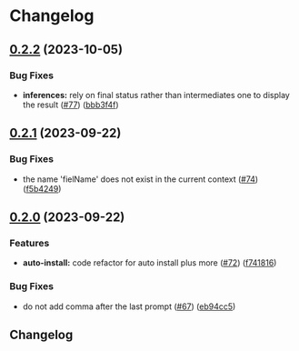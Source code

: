 # Changelog

## [0.2.2](https://github.com/scenario-labs/Scenario-Unity/compare/v0.2.1...v0.2.2) (2023-10-05)


### Bug Fixes

* **inferences:** rely on final status rather than intermediates one to display the result ([#77](https://github.com/scenario-labs/Scenario-Unity/issues/77)) ([bbb3f4f](https://github.com/scenario-labs/Scenario-Unity/commit/bbb3f4f69edfcb65e8a42b71efa9171240de1009))

## [0.2.1](https://github.com/scenario-labs/Scenario-Unity/compare/v0.2.0...v0.2.1) (2023-09-22)


### Bug Fixes

* the name 'fielName' does not exist in the current context ([#74](https://github.com/scenario-labs/Scenario-Unity/issues/74)) ([f5b4249](https://github.com/scenario-labs/Scenario-Unity/commit/f5b4249b0f2a00bb4d56ca359c1ad425d18ab484))

## [0.2.0](https://github.com/scenario-labs/Scenario-Unity/compare/v0.1.1...v0.2.0) (2023-09-22)


### Features

* **auto-install:** code refactor for auto install plus more ([#72](https://github.com/scenario-labs/Scenario-Unity/issues/72)) ([f741816](https://github.com/scenario-labs/Scenario-Unity/commit/f741816b1db87b0aa20daf2fabdb461ba17d4602))


### Bug Fixes

* do not add comma after the last prompt ([#67](https://github.com/scenario-labs/Scenario-Unity/issues/67)) ([eb94cc5](https://github.com/scenario-labs/Scenario-Unity/commit/eb94cc5e893a9dc19e3897b0f924b73b86485abb))

## Changelog
